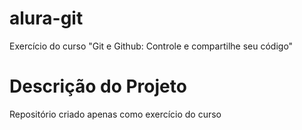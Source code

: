 # alura-git
Exercício do curso "Git e Github: Controle e compartilhe seu código"


# Descrição do Projeto
Repositório criado apenas como exercício do curso

